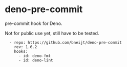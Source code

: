 # deno-pre-commit

pre-commit hook for Deno.

Not for public use yet, still have to be tested.

```
  - repo: https://github.com/bneijt/deno-pre-commit
    rev: 1.6.2
    hooks:
      - id: deno-fmt
      - id: deno-lint
```
